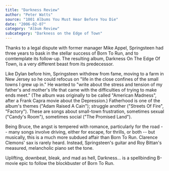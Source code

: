 ```yaml
---
title: "Darkness Review"
author: "Peter Watts"
source: "1001 Albums You Must Hear Before You Die"
date: "2006-02-07"
category: "Album Review"
subcategory: "Darkness on the Edge of Town"
---
```


Thanks to a legal dispute with former manager Mike Appel, Springsteen had three years to bask in the stellar success of Born To Run, and to comtemplate its follow-up. The resulting album, Darkness On The Edge Of Town, is a very different beast from its predecessor.

Like Dylan before him, Springsteen withdrew from fame, moving to a farm in New Jersey so he could refocus on "life in the close confines of the small towns I grew up in." He wanted to "write about the stress and tension of my father's and mother's life that came with the difficulties of trying to make ends meet." (The album was originally to be called "American Madness", after a Frank Capra movie about the Depression.) Fatherhood is one of the album's themes ("Adam Raised A Cain"); struggle another ("Streets Of Fire", "Factory"). These are songs about small-town frustration, sometimes sexual ("Candy's Room"), sometimes social ("The Promised Land").

Being Bruce, the angst is tempered with romance, particularly for the road -- many songs involve driving, either for escape, for thrills, or both -- but musically, this is a much more subdued affair than Born To Run. Clarence Clemons' sax is rarely heard. Instead, Springsteen's guitar and Roy Bittan's measured, melancholic piano set the tone.

Uplifting, downbeat, bleak, and mad as hell, Darkness... is a spellbinding B-movie epic to follow the blockbuster of Born To Run.